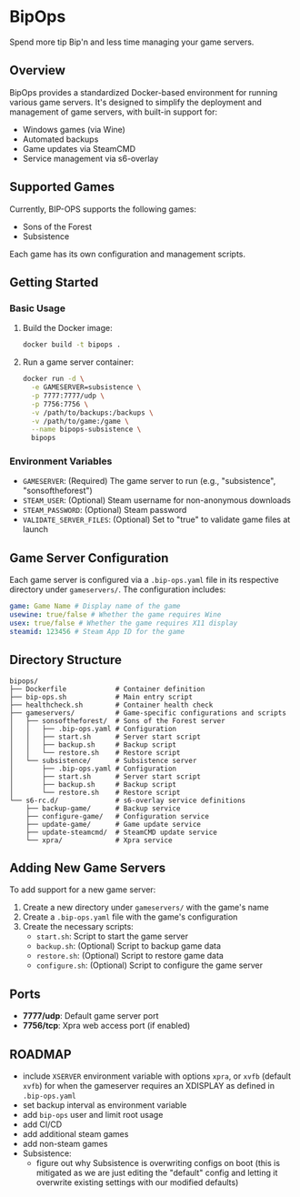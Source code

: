 # BipOps

Spend more tip Bip'n and less time managing your game servers.

## Overview

BipOps provides a standardized Docker-based environment for running various game servers. It's designed to simplify the deployment and management of game servers, with built-in support for:

- Windows games (via Wine)
- Automated backups
- Game updates via SteamCMD
- Service management via s6-overlay

## Supported Games

Currently, BIP-OPS supports the following games:

- Sons of the Forest
- Subsistence

Each game has its own configuration and management scripts.

## Getting Started

### Basic Usage

1. Build the Docker image:

   ```bash
   docker build -t bipops .
   ```

2. Run a game server container:
   ```bash
   docker run -d \
     -e GAMESERVER=subsistence \
     -p 7777:7777/udp \
     -p 7756:7756 \
     -v /path/to/backups:/backups \
     -v /path/to/game:/game \
     --name bipops-subsistence \
     bipops
   ```

### Environment Variables

- `GAMESERVER`: (Required) The game server to run (e.g., "subsistence", "sonsoftheforest")
- `STEAM_USER`: (Optional) Steam username for non-anonymous downloads
- `STEAM_PASSWORD`: (Optional) Steam password
- `VALIDATE_SERVER_FILES`: (Optional) Set to "true" to validate game files at launch

## Game Server Configuration

Each game server is configured via a `.bip-ops.yaml` file in its respective directory under `gameservers/`. The configuration includes:

```yaml
game: Game Name # Display name of the game
usewine: true/false # Whether the game requires Wine
usex: true/false # Whether the game requires X11 display
steamid: 123456 # Steam App ID for the game
```

## Directory Structure

```
bipops/
├── Dockerfile            # Container definition
├── bip-ops.sh            # Main entry script
├── healthcheck.sh        # Container health check
├── gameservers/          # Game-specific configurations and scripts
│   ├── sonsoftheforest/  # Sons of the Forest server
│   │   ├── .bip-ops.yaml # Configuration
│   │   ├── start.sh      # Server start script
│   │   ├── backup.sh     # Backup script
│   │   └── restore.sh    # Restore script
│   └── subsistence/      # Subsistence server
│       ├── .bip-ops.yaml # Configuration
│       ├── start.sh      # Server start script
│       ├── backup.sh     # Backup script
│       └── restore.sh    # Restore script
└── s6-rc.d/              # s6-overlay service definitions
    ├── backup-game/      # Backup service
    ├── configure-game/   # Configuration service
    ├── update-game/      # Game update service
    ├── update-steamcmd/  # SteamCMD update service
    └── xpra/             # Xpra service
```

## Adding New Game Servers

To add support for a new game server:

1. Create a new directory under `gameservers/` with the game's name
2. Create a `.bip-ops.yaml` file with the game's configuration
3. Create the necessary scripts:
   - `start.sh`: Script to start the game server
   - `backup.sh`: (Optional) Script to backup game data
   - `restore.sh`: (Optional) Script to restore game data
   - `configure.sh`: (Optional) Script to configure the game server

## Ports

- **7777/udp**: Default game server port
- **7756/tcp**: Xpra web access port (if enabled)

## ROADMAP

- include `XSERVER` environment variable with options `xpra`, or `xvfb` (default `xvfb`) for when the gameserver requires an XDISPLAY as defined in `.bip-ops.yaml`
- set backup interval as environment variable
- add `bip-ops` user and limit root usage
- add CI/CD
- add additional steam games
- add non-steam games
- Subsistence:
  - figure out why Subsistence is overwriting configs on boot (this is mitigated as we are just editing the "default" config and letting it overwrite existing settings with our modified defaults)

